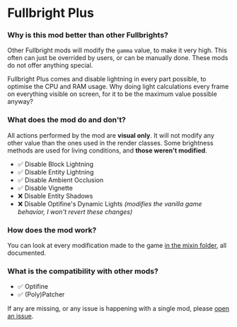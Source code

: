 # Fullbright Plus

### Why is this mod better than other Fullbrights?

Other Fullbright mods will modify the `gamma` value, to make it very high.
This often can just be overrided by users, or can be manually done. These mods do not offer anything special.

Fullbright Plus comes and disable lightning in every part possible, to optimise the CPU and RAM usage.
Why doing light calculations every frame on everything visible on screen, for it to be the maximum value possible
anyway?

### What does the mod do and don't?

All actions performed by the mod are **visual only**. It will not modify any other value than the ones used in the
render classes. Some brightness methods are used for living conditions, and **those weren't modified**.

- ✅ Disable Block Lightning
- ✅ Disable Entity Lightning
- ✅ Disable Ambient Occlusion
- ✅ Disable Vignette
- ❌ Disable Entity Shadows
- ❌ Disable Optifine's Dynamic Lights *(modifies the vanilla game behavior, I won't revert these changes)*

### How does the mod work?

You can look at every modification made to the
game [in the mixin folder](https://github.com/Ghosty920/Fullbright-Plus/tree/main/src/main/java/im/ghosty/fullbrightplus/mixin),
all documented.

### What is the compatibility with other mods?

- ✅ Optifine
- ✅ (Poly)Patcher

If any are missing, or any issue is happening with a single mod,
please [open an issue](https://github.com/Ghosty920/Fullbright-Plus/issues/new).